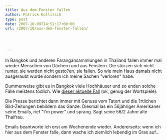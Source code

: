 ```yaml
---
title: Aus dem Fenster fallen
author: Patrick Kollitsch
type: post
date: 2007-10-09T14:52:17+00:00
url: /2007/10/aus-dem-fenster-fallen/




---
```

In Bangkok und anderen Farangansammlungen in Thailand fallen immer mal wieder Menschen von Dächern und aus Fenstern. Die stürzen sich nicht runter, sie werden nicht gesto?en, sie fallen. So wie mein Haus damals nicht ausgeraubt wurde sondern ich meine Sachen "verloren" habe. 

Dummerweise gibt es in Bangkok viele Hochhäuser und so enden solche Fälle meistens tödlich. Wie [dieser aktuelle Fall][1] (ok, genug der Wortspiele).

Die Presse berichtet dann immer mit Genuss vom Tatort und die ?rtlichen Bild-Zeitungen bebildern das Ganze. Diesmal las ein 56jähriger Amerikaner seine Emails, rief "I'm power" und sprang. Sagt seine 56/2 Jahre alte Thaifrau. 

Emails beantworte ich erst am Wochenende wieder. Andererseits: wenn ich hier aus dem Fenster falle, dann wache ich ziemlich lebendig im Gras auf...

 [1]: http://www.nationmultimedia.com/breakingnews/read.php?newsid=30051976
